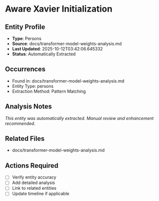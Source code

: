 # Aware Xavier Initialization

## Entity Profile
- **Type**: Persons
- **Source**: docs/transformer-model-weights-analysis.md
- **Last Updated**: 2025-10-12T03:42:06.645332
- **Status**: Automatically Extracted

## Occurrences
- Found in: docs/transformer-model-weights-analysis.md
- Entity Type: persons
- Extraction Method: Pattern Matching

## Analysis Notes
*This entity was automatically extracted. Manual review and enhancement recommended.*

## Related Files
- docs/transformer-model-weights-analysis.md

## Actions Required
- [ ] Verify entity accuracy
- [ ] Add detailed analysis
- [ ] Link to related entities
- [ ] Update timeline if applicable
